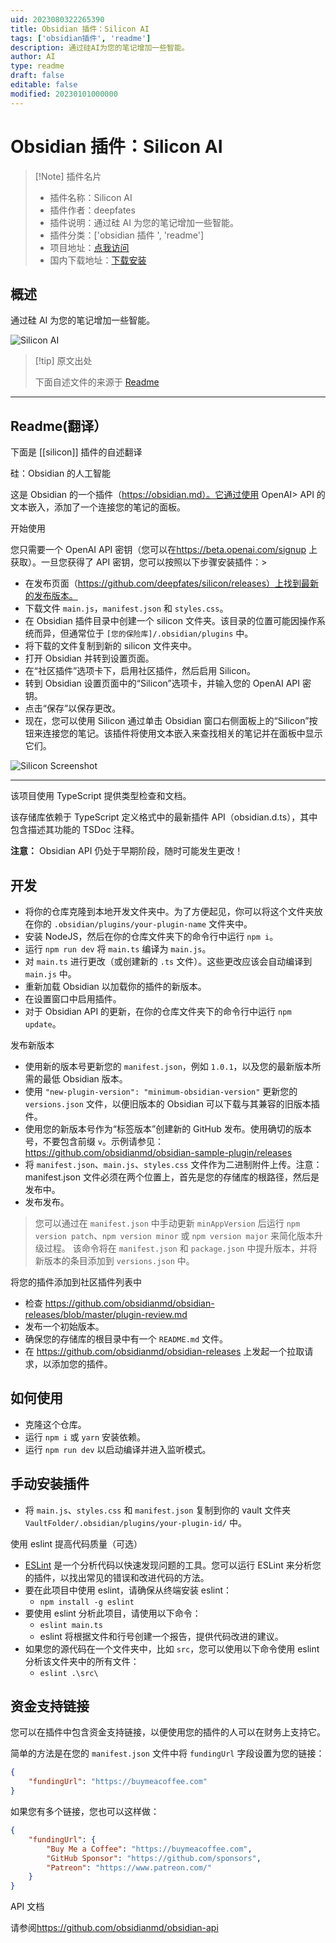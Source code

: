 ```yaml
---
uid: 2023080322265390
title: Obsidian 插件：Silicon AI
tags: ['obsidian插件', 'readme']
description: 通过硅AI为您的笔记增加一些智能。
author: AI
type: readme
draft: false
editable: false
modified: 20230101000000
---
```


# Obsidian 插件：Silicon AI

> [!Note] 插件名片
> - 插件名称：Silicon AI
> - 插件作者：deepfates
> - 插件说明：通过硅 AI 为您的笔记增加一些智能。
> - 插件分类：['obsidian 插件 ', 'readme']
> - 项目地址：[点我访问](https://github.com/deepfates/silicon)
> - 国内下载地址：[下载安装](https://pkmer.cn/products/plugin/pluginMarket/?silicon)

## 概述

通过硅 AI 为您的笔记增加一些智能。

![Silicon AI](https://cdn.pkmer.cn/covers/silicon.png!pkmer)

> [!tip] 原文出处
>
>下面自述文件的来源于 [Readme](https://ghproxy.net/https://raw.githubusercontent.com/deepfates/silicon/master/README.md)
>

---

## Readme(翻译）

下面是 [[silicon]] 插件的自述翻译

硅：Obsidian 的人工智能

这是 Obsidian 的一个插件（<https://obsidian.md）。它通过使用> OpenAI> API 的文本嵌入，添加了一个连接您的笔记的面板。

开始使用

您只需要一个 OpenAI API 密钥（您可以在<https://beta.openai.com/signup> 上获取）。一旦您获得了 API 密钥，您可以按照以下步骤安装插件：>

- 在发布页面（<https://github.com/deepfates/silicon/releases）上找到最新的发布版本。>
- 下载文件 `main.js`，`manifest.json` 和 `styles.css`。
- 在 Obsidian 插件目录中创建一个 silicon 文件夹。该目录的位置可能因操作系统而异，但通常位于 `[您的保险库]/.obsidian/plugins` 中。
- 将下载的文件复制到新的 silicon 文件夹中。
- 打开 Obsidian 并转到设置页面。
- 在“社区插件”选项卡下，启用社区插件，然后启用 Silicon。
- 转到 Obsidian 设置页面中的“Silicon”选项卡，并输入您的 OpenAI API 密钥。
- 点击“保存”以保存更改。
- 现在，您可以使用 Silicon 通过单击 Obsidian 窗口右侧面板上的“Silicon”按钮来连接您的笔记。该插件将使用文本嵌入来查找相关的笔记并在面板中显示它们。

![Silicon Screenshot](silicon-screenshot.png)

-----

该项目使用 TypeScript 提供类型检查和文档。

该存储库依赖于 TypeScript 定义格式中的最新插件 API（obsidian.d.ts），其中包含描述其功能的 TSDoc 注释。

**注意：** Obsidian API 仍处于早期阶段，随时可能发生更改！

## 开发

- 将你的仓库克隆到本地开发文件夹中。为了方便起见，你可以将这个文件夹放在你的 `.obsidian/plugins/your-plugin-name` 文件夹中。
- 安装 NodeJS，然后在你的仓库文件夹下的命令行中运行 `npm i`。
- 运行 `npm run dev` 将 `main.ts` 编译为 `main.js`。
- 对 `main.ts` 进行更改（或创建新的 `.ts` 文件）。这些更改应该会自动编译到 `main.js` 中。
- 重新加载 Obsidian 以加载你的插件的新版本。
- 在设置窗口中启用插件。
- 对于 Obsidian API 的更新，在你的仓库文件夹下的命令行中运行 `npm update`。

发布新版本

- 使用新的版本号更新您的 `manifest.json`，例如 `1.0.1`，以及您的最新版本所需的最低 Obsidian 版本。
- 使用 `"new-plugin-version": "minimum-obsidian-version"` 更新您的 `versions.json` 文件，以便旧版本的 Obsidian 可以下载与其兼容的旧版本插件。
- 使用您的新版本号作为“标签版本”创建新的 GitHub 发布。使用确切的版本号，不要包含前缀 `v`。示例请参见：<https://github.com/obsidianmd/obsidian-sample-plugin/releases>
- 将 `manifest.json`、`main.js`、`styles.css` 文件作为二进制附件上传。注意：manifest.json 文件必须在两个位置上，首先是您的存储库的根路径，然后是发布中。
- 发布发布。

> 您可以通过在 `manifest.json` 中手动更新 `minAppVersion` 后运行 `npm version patch`、`npm version minor` 或 `npm version major` 来简化版本升级过程。
> 该命令将在 `manifest.json` 和 `package.json` 中提升版本，并将新版本的条目添加到 `versions.json` 中。

将您的插件添加到社区插件列表中

- 检查 <https://github.com/obsidianmd/obsidian-releases/blob/master/plugin-review.md>
- 发布一个初始版本。
- 确保您的存储库的根目录中有一个 `README.md` 文件。
- 在 <https://github.com/obsidianmd/obsidian-releases> 上发起一个拉取请求，以添加您的插件。

## 如何使用

- 克隆这个仓库。
- 运行 `npm i` 或 `yarn` 安装依赖。
- 运行 `npm run dev` 以启动编译并进入监听模式。

## 手动安装插件

- 将 `main.js`、`styles.css` 和 `manifest.json` 复制到你的 vault 文件夹 `VaultFolder/.obsidian/plugins/your-plugin-id/` 中。

使用 eslint 提高代码质量（可选）

- [ESLint](https://eslint.org/) 是一个分析代码以快速发现问题的工具。您可以运行 ESLint 来分析您的插件，以找出常见的错误和改进代码的方法。
- 要在此项目中使用 eslint，请确保从终端安装 eslint：
  - `npm install -g eslint`
- 要使用 eslint 分析此项目，请使用以下命令：
  - `eslint main.ts`
  - eslint 将根据文件和行号创建一个报告，提供代码改进的建议。
- 如果您的源代码在一个文件夹中，比如 `src`，您可以使用以下命令使用 eslint 分析该文件夹中的所有文件：
  - `eslint .\src\`

## 资金支持链接

您可以在插件中包含资金支持链接，以便使用您的插件的人可以在财务上支持它。

简单的方法是在您的 `manifest.json` 文件中将 `fundingUrl` 字段设置为您的链接：

```json
{
    "fundingUrl": "https://buymeacoffee.com"
}
```

如果您有多个链接，您也可以这样做：

```json
{
    "fundingUrl": {
        "Buy Me a Coffee": "https://buymeacoffee.com",
        "GitHub Sponsor": "https://github.com/sponsors",
        "Patreon": "https://www.patreon.com/"
    }
}
```

API 文档

请参阅<https://github.com/obsidianmd/obsidian-api>

